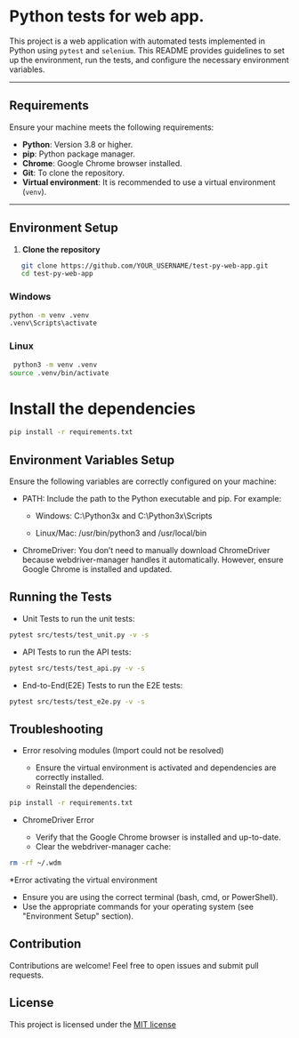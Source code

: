 # Python tests for web app.

This project is a web application with automated tests implemented in Python using `pytest` and `selenium`. This README provides guidelines to set up the environment, run the tests, and configure the necessary environment variables.

---

## **Requirements**
Ensure your machine meets the following requirements:
- **Python**: Version 3.8 or higher.
- **pip**: Python package manager.
- **Chrome**: Google Chrome browser installed.
- **Git**: To clone the repository.
- **Virtual environment**: It is recommended to use a virtual environment (`venv`).

---

## **Environment Setup**

1. **Clone the repository**

```bash
   git clone https://github.com/YOUR_USERNAME/test-py-web-app.git
   cd test-py-web-app
```

### Windows 

```bash
python -m venv .venv
.venv\Scripts\activate
```

### Linux

```bash	
 python3 -m venv .venv
source .venv/bin/activate
```	

# Install the dependencies

```bash
pip install -r requirements.txt
```
## **Environment Variables Setup**
Ensure the following variables are correctly configured on your machine:

* PATH: Include the path to the Python executable and pip. For example:

   * Windows: C:\Python3x and C:\Python3x\Scripts
   
   * Linux/Mac: /usr/bin/python3 and /usr/local/bin

* ChromeDriver: You don’t need to manually download ChromeDriver because webdriver-manager handles it automatically. However, ensure Google Chrome is installed and updated.

## **Running the Tests**

* Unit Tests to run the unit tests:

```bash
pytest src/tests/test_unit.py -v -s
```

* API Tests to run the API tests:

```bash
pytest src/tests/test_api.py -v -s
```

* End-to-End(E2E) Tests to run the E2E tests:

```bash
pytest src/tests/test_e2e.py -v -s
```

## **Troubleshooting**

* Error resolving modules (Import could not be resolved)

   * Ensure the virtual environment is activated and dependencies are correctly installed.
   * Reinstall the dependencies:
```bash
pip install -r requirements.txt
```

* ChromeDriver Error

   * Verify that the Google Chrome browser is installed and up-to-date.
   * Clear the webdriver-manager cache:

```bash
rm -rf ~/.wdm
```

*Error activating the virtual environment

   * Ensure you are using the correct terminal (bash, cmd, or PowerShell).
   * Use the appropriate commands for your operating system (see "Environment Setup" section).

## **Contribution**

Contributions are welcome! Feel free to open issues and submit pull requests.

## **License**

This project is licensed under the [MIT license](https://opensource.org/license/mit)

